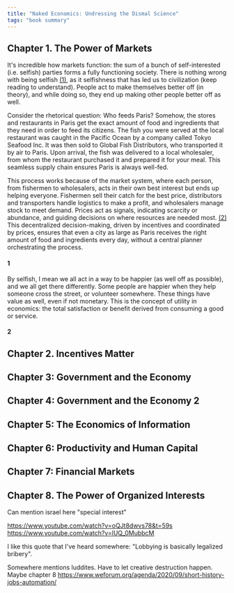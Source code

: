 ```yaml
---
title: "Naked Economics: Undressing the Dismal Science"
tags: "book summary"
---
```


## Chapter 1. The Power of Markets

It's incredible how markets function: the sum of a bunch of self-interested (i.e. selfish) parties forms a fully functioning society. There is nothing wrong with being selfish [(1)](#1), as it selfishness that has led us to civilization (keep reading to understand). People act to make themselves better off (in theory), and while doing so, they end up making other people better off as well.

Consider the rhetorical question: Who feeds Paris? Somehow, the stores and restaurants in Paris get the exact amount of food and ingredients that they need in order to feed its citizens. The fish you were served at the local restaurant was caught in the Pacific Ocean by a company called Tokyo Seafood Inc. It was then sold to Global Fish Distributors, who transported it by air to Paris. Upon arrival, the fish was delivered to a local wholesaler, from whom the restaurant purchased it and prepared it for your meal. This seamless supply chain ensures Paris is always well-fed.

This process works because of the market system, where each person, from fishermen to wholesalers, acts in their own best interest but ends up helping everyone. Fishermen sell their catch for the best price, distributors and transporters handle logistics to make a profit, and wholesalers manage stock to meet demand. Prices act as signals, indicating scarcity or abundance, and guiding decisions on where resources are needed most. [(2)](#2) This decentralized decision-making, driven by incentives and coordinated by prices, ensures that even a city as large as Paris receives the right amount of food and ingredients every day, without a central planner orchestrating the process.


#### 1

By selfish, I mean we all act in a way to be happier (as well off as possible), and we all get there differently. Some people are happier when they help someone cross the street, or volunteer somewhere. These things have value as well, even if not monetary. This is the concept of utility in economics: the total satisfaction or benefit derived from consuming a good or service.

#### 2



## Chapter 2. Incentives Matter

## Chapter 3: Government and the Economy

## Chapter 4: Government and the Economy 2

## Chapter 5: The Economics of Information

## Chapter 6: Productivity and Human Capital

## Chapter 7: Financial Markets

## Chapter 8. The Power of Organized Interests


Can mention israel here "special interest"

https://www.youtube.com/watch?v=oQJt8dwvs78&t=59s
https://www.youtube.com/watch?v=lUQ_0MubbcM

I like this quote that I've heard somewhere: "Lobbying is basically legalized bribery".

Somewhere mentions luddites. Have to let creative destruction happen. Maybe chapter 8
https://www.weforum.org/agenda/2020/09/short-history-jobs-automation/
